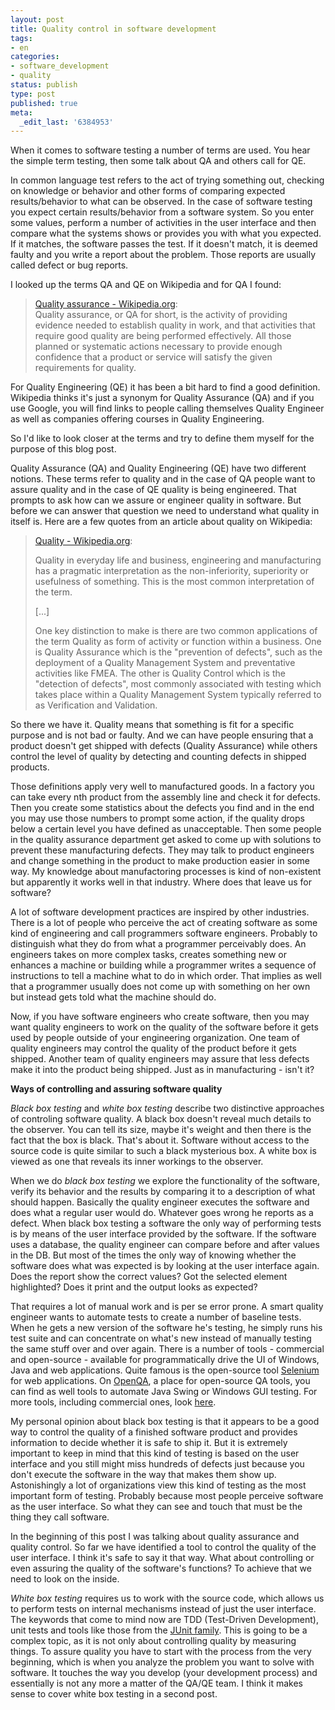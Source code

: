 ```yaml
---
layout: post
title: Quality control in software development
tags:
- en
categories:
- software_development
- quality
status: publish
type: post
published: true
meta:
  _edit_last: '6384953'
---
```

<p>When it comes to software testing a number of terms are used. You hear the simple term testing, then some talk about QA and others call for QE. </p>

<p>In common language test refers to the act of trying something out, checking on knowledge or behavior and other forms of comparing expected results/behavior to what can be observed. In the case of software testing you expect certain results/behavior from a software system. So you enter some values, perform a number of activities in the user interface and then compare what the systems shows or provides you with what you expected. If it matches, the software passes the test. If it doesn't match, it is deemed faulty and you write a report about the problem. Those reports are usually called defect or bug reports.</p>

<p>I looked up the terms QA and QE on Wikipedia and for QA I found:</p>

<blockquote><a href="http://en.wikipedia.org/wiki/Quality_assurance">Quality assurance - Wikipedia.org</a>:<br>
Quality assurance, or QA for short, is the activity of providing evidence needed to establish quality in work, and that activities that require good quality are being performed effectively. All those planned or systematic actions necessary to provide enough confidence that a product or service will satisfy the given requirements for quality.
</blockquote>

<p>For Quality Engineering (QE) it has been a bit hard to find a good definition. Wikipedia thinks it's just a synonym for Quality Assurance (QA) and if you use Google, you will find links to people calling themselves Quality Engineer as well as companies offering courses in Quality Engineering.</p>

<p>So I'd like to look closer at the terms and try to define them myself for the purpose of this blog post.</p>

<p>Quality Assurance (QA) and Quality Engineering (QE) have two different notions. These terms refer to quality and in the case of QA people want to assure quality and in the case of QE quality is being engineered. That prompts to ask how can we assure or engineer quality in software. But before we can answer that question we need to understand what quality in itself is. Here are a few quotes from an article about quality on Wikipedia:</p>

<blockquote><a href="http://en.wikipedia.org/wiki/Quality">Quality - Wikipedia.org</a>:<br>
<p>Quality in everyday life and business, engineering and manufacturing has a pragmatic interpretation as the non-inferiority, superiority or usefulness of something. This is the most common interpretation of the term.</p>
<p>[...]</p>
<p>One key distinction to make is there are two common applications of the term Quality as form of activity or function within a business. One is Quality Assurance which is the "prevention of defects", such as the deployment of a Quality Management System and preventative activities like FMEA. The other is Quality Control which is the "detection of defects", most commonly associated with testing which takes place within a Quality Management System typically referred to as Verification and Validation.</p>
</blockquote>

<p>So there we have it. Quality means that something is fit for a specific purpose and is not bad or faulty. And we can have people ensuring that a product doesn't get shipped with defects (Quality Assurance) while others control the level of quality by detecting and counting defects in shipped products.</p>

<p>Those definitions apply very well to manufactured goods. In a factory you can take every nth product from the assembly line and check it for defects. Then you create some statistics about the defects you find and in the end you may use those numbers to prompt some action, if the quality drops below a certain level you have defined as unacceptable. Then some people in the quality assurance department get asked to come up with solutions to prevent these manufacturing defects. They may talk to product engineers and change something in the product to make production easier in some way. My knowledge about manufactoring processes is kind of non-existent but apparently it works well in that industry. Where does that leave us for software?</p>

<p>A lot of software development practices are inspired by other industries. There is a lot of people who perceive the act of creating software as some kind of engineering and call programmers software engineers. Probably to distinguish what they do from what a programmer perceivably does. An engineers takes on more complex tasks, creates something new or enhances a machine or building while a programmer writes a sequence of instructions to tell a machine what to do in which order. That implies as well that a programmer usually does not come up with something on her own but instead gets told what the machine should do.</p>

<p>Now, if you have software engineers who create software, then you may want quality engineers to work on the quality of the software before it gets used by people outside of your engineering organization. One team of quality engineers may control the quality of the product before it gets shipped. Another team of quality engineers may assure that less defects make it into the product being shipped. Just as in manufacturing - isn't it?</p>

<p><strong>Ways of controlling and assuring software quality</strong></p>

<p><em>Black box testing</em> and <em>white box testing</em> describe two distinctive approaches of controling software quality. A black box doesn't reveal much details to the observer. You can tell its size, maybe it's weight and then there is the fact that the box is black. That's about it. Software without access to the source code is quite similar to such a black mysterious box. A white box is viewed as one that reveals its inner workings to the observer.</p>

<p>When we do <em>black box testing</em> we explore the functionality of the software, verify its behavior and the results by comparing it to a description of what should happen. Basically the quality engineer executes the software and does what a regular user would do. Whatever goes wrong he reports as a defect. When black box testing a software the only way of performing tests is by means of the user interface provided by the software. If the software uses a database, the quality engineer can compare before and after values in the DB. But most of the times the only way of knowing whether the software does what was expected is by looking at the user interface again. Does the report show the correct values? Got the selected element highlighted? Does it print and the output looks as expected?</p>

<p>That requires a lot of manual work and is per se error prone. A smart quality engineer wants to automate tests to create a number of baseline tests. When he gets a new version of the software he's testing, he simply runs his test suite and can concentrate on what's new instead of manually testing the same stuff over and over again. There is a number of tools - commercial and open-source - available for programmatically drive the UI of Windows, Java and web applications. Quite famous is the open-source tool <a href="http://selenium.openqa.org/">Selenium</a> for web applications. On <a href="http://www.openqa.org/">OpenQA</a>, a place for open-source QA tools, you can find as well tools to automate Java Swing or Windows GUI testing. For more tools, including commercial ones, look <a href="http://www.java2s.com/Product/Java/Testing/UI-Test.htm">here</a>.</p>

<p>My personal opinion about black box testing is that it appears to be a good way to control the quality of a finished software product and provides information to decide whether it is safe to ship it. But it is extremely important to keep in mind that this kind of testing is based on the user interface and you still might miss hundreds of defects just because you don't execute the software in the way that makes them show up. Astonishingly a lot of organizations view this kind of testing as the most important form of testing. Probably because most people perceive software as the user interface. So what they can see and touch that must be the thing they call software.</p>

<p>In the beginning of this post I was talking about quality assurance and quality control. So far we have identified a tool to control the quality of the user interface. I think it's safe to say it that way. What about controlling or even assuring the quality of the software's functions? To achieve that we need to look on the inside.</p>

<p><em>White box testing</em> requires us to work with the source code, which allows us to perform tests on internal mechanisms instead of just the user interface. The keywords that come to mind now are TDD (Test-Driven Development), unit tests and tools like those from the <a href="http://www.junit.org/">JUnit family</a>. This is going to be a complex topic, as it is not only about controlling quality by measuring things. To assure quality you have to start with the process from the very beginning, which is when you analyze the problem you want to solve with software. It touches the way you develop (your development process) and essentially is not any more a matter of the QA/QE team. I think it makes sense to cover white box testing in a second post.</p>
